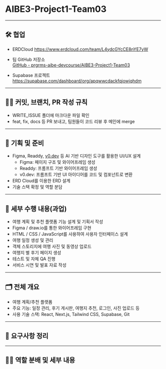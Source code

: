 # AIBE3-Project1-Team03

---

## 🛠️ 협업

- ERDCloud
  https://www.erdcloud.com/team/L4ydcGYcCE8nYE7yW

- 팀 GitHub 저장소  
  [GitHub - prgrms-aibe-devcourse/AIBE3-Project1-Team03](https://github.com/prgrms-aibe-devcourse/AIBE3-Project1-Team03)

- Supabase 프로젝트  
  https://supabase.com/dashboard/org/apqwwcdackfqjowjqhdm

---

## 🤙🏻 커밋, 브랜치, PR 작성 규칙

- WRITE_ISSUE 폴더에 마크다운 파일 확인
- feat, fix, docs 등 PR 보내고, 팀원들이 코드 리뷰 후 메인에 merge

---

## 📝 기획 및 준비

- Figma, Readdy, [v0.dev](http://v0.dev/) 등 AI 기반 디자인 도구를 활용한 UI/UX 설계
  - Figma: 페이지 구조 및 와이어프레임 생성
  - Readdy: 프롬프트 기반 와이어프레임 생성
  - v0.dev: 프롬프트 기반 UI 아이디어를 코드 및 컴포넌트로 변환
- ERD Cloud를 이용한 ERD 설계
- 기술 스택 확정 및 역할 분담

---

## 🎯 세부 수행 내용(과업)

- 여행 계획 및 추천 플랫폼 기능 설계 및 기획서 작성
- Figma / draw.io를 통한 와이어프레임 구현
- HTML / CSS / JavaScript를 사용하여 사용자 인터페이스 설계
- 여행 일정 생성 및 관리
- 객체 스토리지에 여행 사진 및 동영상 업로드
- 여행지 별 후기 페이지 생성
- 테스트 및 자체 QA 진행
- 서비스 시연 및 발표 자료 작성

---

## 🗂️ 전체 개요

- 여행 계획/추천 플랫폼
- 주요 기능: 일정 관리, 후기 게시판, 여행지 추천, 로그인, 사진 업로드 등
- 사용 기술 스택: React, Next.js, Tailwind CSS, Supabase, Git

---

## 📝 요구사항 정리

---

## 🧑‍💻 역할 분배 및 세부 내용
